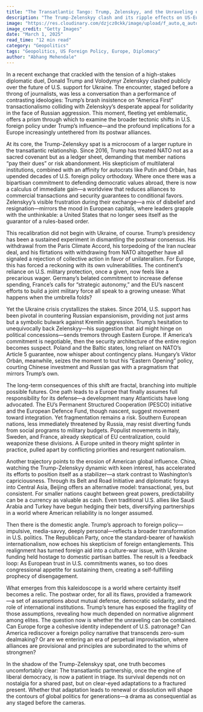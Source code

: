 ```yaml
---
title: "The Transatlantic Tango: Trump, Zelenskyy, and the Unraveling of Diplomatic Certainty"
description: "The Trump-Zelenskyy clash and its ripple effects on US-Europe relations. Can diplomatic alliances withstand transactional politics in an age of uncertainty?"
image: "https://res.cloudinary.com/dzjcz0ckk/image/upload/f_auto,q_auto/v1740810914/DZXJU5FWR5DVFLU2GKNOZG43MA_ishmyo.jpg"
image_credit: "Getty Images"
date: "March 1, 2025"
read_time: "12 min read"
category: "Geopolitics"
tags: "Geopolitics, US Foreign Policy, Europe, Diplomacy"
author: "Abhang Mehendale"
---
```



In a recent exchange that crackled with the tension of a high-stakes diplomatic duel, Donald Trump and Volodymyr Zelenskyy clashed publicly over the future of U.S. support for Ukraine. The encounter, staged before a throng of journalists, was less a conversation than a performance of contrasting ideologies: Trump’s brash insistence on “America First” transactionalismo colliding with Zelenskyy’s desperate appeal for solidarity in the face of Russian aggression. This moment, fleeting yet emblematic, offers a prism through which to examine the broader tectonic shifts in U.S. foreign policy under Trump’s influence—and the profound implications for a Europe increasingly untethered from its postwar alliances.

At its core, the Trump-Zelenskyy spat is a microcosm of a larger rupture in the transatlantic relationship. Since 2016, Trump has treated NATO not as a sacred covenant but as a ledger sheet, demanding that member nations “pay their dues” or risk abandonment. His skepticism of multilateral institutions, combined with an affinity for autocrats like Putin and Orbán, has upended decades of U.S. foreign policy orthodoxy. Where once there was a bipartisan commitment to defending democratic values abroad, there is now a calculus of immediate gain—a worldview that reduces alliances to commercial transactions and security guarantees to conditional favors. Zelenskyy’s visible frustration during their exchange—a mix of disbelief and resignation—mirrors the mood in European capitals, where leaders grapple with the unthinkable: a United States that no longer sees itself as the guarantor of a rules-based order.

This recalibration did not begin with Ukraine, of course. Trump’s presidency has been a sustained experiment in dismantling the postwar consensus. His withdrawal from the Paris Climate Accord, his torpedoing of the Iran nuclear deal, and his flirtations with withdrawing from NATO altogether have all signaled a rejection of collective action in favor of unilateralism. For Europe, this has forced a reckoning with its own vulnerabilities. The continent’s reliance on U.S. military protection, once a given, now feels like a precarious wager. Germany’s belated commitment to increase defense spending, France’s calls for “strategic autonomy,” and the EU’s nascent efforts to build a joint military force all speak to a growing unease: What happens when the umbrella folds?

Yet the Ukraine crisis crystallizes the stakes. Since 2014, U.S. support has been pivotal in countering Russian expansionism, providing not just arms but a symbolic bulwark against Kremlin aggression. Trump’s hesitation to unequivocally back Zelenskyy—his suggestion that aid might hinge on political concessions—sends tremors through Eastern Europe. If America’s commitment is negotiable, then the security architecture of the entire region becomes suspect. Poland and the Baltic states, long reliant on NATO’s Article 5 guarantee, now whisper about contingency plans. Hungary’s Viktor Orbán, meanwhile, seizes the moment to tout his “Eastern Opening” policy, courting Chinese investment and Russian gas with a pragmatism that mirrors Trump’s own.

The long-term consequences of this shift are fractal, branching into multiple possible futures. One path leads to a Europe that finally assumes full responsibility for its defense—a development many Atlanticists have long advocated. The EU’s Permanent Structured Cooperation (PESCO) initiative and the European Defence Fund, though nascent, suggest movement toward integration. Yet fragmentation remains a risk. Southern European nations, less immediately threatened by Russia, may resist diverting funds from social programs to military budgets. Populist movements in Italy, Sweden, and France, already skeptical of EU centralization, could weaponize these divisions. A Europe united in theory might splinter in practice, pulled apart by conflicting priorities and resurgent nationalism.

Another trajectory points to the erosion of American global influence. China, watching the Trump-Zelenskyy dynamic with keen interest, has accelerated its efforts to position itself as a stabilizer—a stark contrast to Washington’s capriciousness. Through its Belt and Road Initiative and diplomatic forays into Central Asia, Beijing offers an alternative model: transactional, yes, but consistent. For smaller nations caught between great powers, predictability can be a currency as valuable as cash. Even traditional U.S. allies like Saudi Arabia and Turkey have begun hedging their bets, diversifying partnerships in a world where American reliability is no longer assumed.

Then there is the domestic angle. Trump’s approach to foreign policy—impulsive, media-savvy, deeply personal—reflects a broader transformation in U.S. politics. The Republican Party, once the standard-bearer of hawkish internationalism, now echoes his skepticism of foreign entanglements. This realignment has turned foreign aid into a culture-war issue, with Ukraine funding held hostage to domestic partisan battles. The result is a feedback loop: As European trust in U.S. commitments wanes, so too does congressional appetite for sustaining them, creating a self-fulfilling prophecy of disengagement.

What emerges from this kaleidoscope is a world where certainty itself becomes a relic. The postwar order, for all its flaws, provided a framework—a set of assumptions about mutual defense, democratic solidarity, and the role of international institutions. Trump’s tenure has exposed the fragility of those assumptions, revealing how much depended on normative alignment among elites. The question now is whether the unraveling can be contained. Can Europe forge a cohesive identity independent of U.S. patronage? Can America rediscover a foreign policy narrative that transcends zero-sum dealmaking? Or are we entering an era of perpetual improvisation, where alliances are provisional and principles are subordinated to the whims of strongmen?

In the shadow of the Trump-Zelenskyy spat, one truth becomes uncomfortably clear: The transatlantic partnership, once the engine of liberal democracy, is now a patient in triage. Its survival depends not on nostalgia for a shared past, but on clear-eyed adaptations to a fractured present. Whether that adaptation leads to renewal or dissolution will shape the contours of global politics for generations—a drama as consequential as any staged before the cameras.